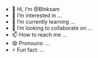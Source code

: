 - 👋 Hi, I’m @Blnksam
- 👀 I’m interested in ...
- 🌱 I’m currently learning ...
- 💞️ I’m looking to collaborate on ...
- 📫 How to reach me ...
- 😄 Pronouns: ...
- ⚡ Fun fact: ...

<!---
Blnksam/Blnksam is a ✨ special ✨ repository because its `README.md` (this file) appears on your GitHub profile.
You can click the Preview link to take a look at your changes.
--->

